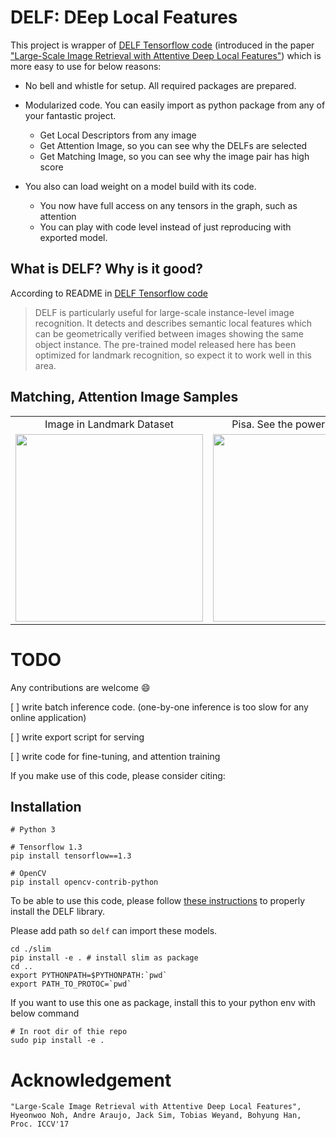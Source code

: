 # DELF: DEep Local Features

This project is wrapper of [DELF Tensorflow code](https://github.com/tensorflow/models/tree/master/research/delf) (introduced
in the paper ["Large-Scale Image Retrieval with Attentive Deep Local
Features"](https://arxiv.org/abs/1612.06321)) which is more easy to use for below reasons:

* No bell and whistle for setup. All required packages are prepared.
* Modularized code. You can easily import as python package from any of your fantastic project. 
    * Get Local Descriptors from any image
    * Get Attention Image, so you can see why the DELFs are selected
    * Get Matching Image, so you can see why the image pair has high score

* You also can load weight on a model build with its code. 
    * You now have full access on any tensors in the graph, such as attention
    * You can play with code level instead of just reproducing with exported model. 

## What is DELF? Why is it good?

According to README in [DELF Tensorflow code](https://github.com/tensorflow/models/tree/master/research/delf)
> DELF is particularly useful for large-scale instance-level image recognition. It
detects and describes semantic local features which can be geometrically
verified between images showing the same object instance. The pre-trained model
released here has been optimized for landmark recognition, so expect it to work
well in this area.


## Matching, Attention Image Samples
<table align='center'>
<tr align='center'>
<td> Image in Landmark Dataset </td>
<td> Pisa. See the power of attention </td>
<td> For non-landmark, attention don't work </td>
</tr>
<tr>
<td><img src = 'screenshots/delf_building.png' height = '300px'>
<td><img src = 'screenshots/delf_pisa.png' height = '300px'>
<td><img src = 'screenshots/delf_product.png' height = '300px'>
</tr>
</table>

# TODO

Any contributions are welcome :smile:

[ ] write batch inference code. (one-by-one inference is too slow for any online application)

[ ] write export script for serving

[ ] write code for fine-tuning, and attention training

 
If you make use of this code, please consider citing:

## Installation

```
# Python 3

# Tensorflow 1.3
pip install tensorflow==1.3

# OpenCV
pip install opencv-contrib-python

```

To be able to use this code, please follow [these
instructions](INSTALL_INSTRUCTIONS.md) to properly install the DELF library.

Please add path so `delf` can import these models. 

```
cd ./slim
pip install -e . # install slim as package
cd ..
export PYTHONPATH=$PYTHONPATH:`pwd`
export PATH_TO_PROTOC=`pwd`
```

If you want to use this one as package, install this to your python env with below command

```
# In root dir of thie repo
sudo pip install -e .
```

# Acknowledgement
```
"Large-Scale Image Retrieval with Attentive Deep Local Features",
Hyeonwoo Noh, Andre Araujo, Jack Sim, Tobias Weyand, Bohyung Han,
Proc. ICCV'17
```
